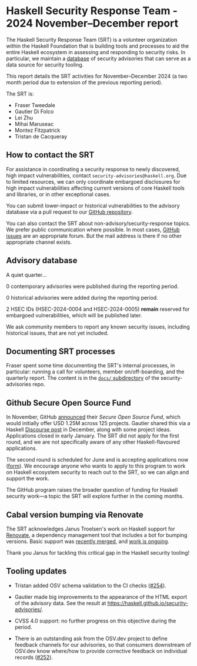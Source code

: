 # Haskell Security Response Team - 2024 November–December report

The Haskell Security Response Team (SRT) is a volunteer organization
within the Haskell Foundation that is building tools and processes
to aid the entire Haskell ecosystem in assessing and responding to
security risks.  In particular, we maintain a [database][repo] of
security advisories that can serve as a data source for security
tooling.

This report details the SRT activities for November–December 2024 (a
two month period due to extension of the previous reporting period).

[repo]: https://github.com/haskell/security-advisories

The SRT is:

- Fraser Tweedale
- Gautier Di Folco
- Lei Zhu
- Mihai Maruseac
- Montez Fitzpatrick
- Tristan de Cacqueray


## How to contact the SRT

For assistance in coordinating a security response to newly
discovered, high impact vulnerabilities, contact
`security-advisories@haskell.org`.  Due to limited resources, we can
only coordinate embargoed disclosures for high impact
vulnerabilities affecting current versions of core Haskell tools and
libraries, or in other exceptional cases.

You can submit lower-impact or historical vulnerabilities to the
advisory database via a pull request to our [GitHub
repository][repo].

You can also contact the SRT about non-advisory/security-response
topics.  We prefer public communication where possible.  In most
cases, [GitHub issues][gh-new-issue] are an appropriate forum.  But
the mail address is there if no other appropriate channel exists.

[gh-new-issue]: https://github.com/haskell/security-advisories/issues/new/choose


## Advisory database

A quiet quarter…

0 contemporary advisories were published during the reporting period.

0 historical advisories were added during the reporting period.

2 HSEC IDs (HSEC-2024-0004 and HSEC-2024-0005) **remain** reserved
for embargoed vulnerabilities, which will be published later.

We ask community members to report any known security issues,
including historical issues, that are not yet included.


## Documenting SRT processes

Fraser spent some time documenting the SRT's internal processes, in
particular: running a call for volunteers, member on/off-boarding,
and the quarterly report.  The content is in the [`docs/`
subdirectory][docs-srt] of the security-advisories repo.

[docs-srt]: https://github.com/haskell/security-advisories/tree/main/docs


## Github Secure Open Source Fund

In November, GitHub [announced][gh-sosf] their *Secure Open Source
Fund*, which would initially offer USD 1.25M across 125 projects.
Gautier shared this via a Haskell [Discourse post] in December,
along with some project ideas.  Applications closed in early
January.  The SRT did not apply for the first round, and we are not
specifically aware of any other Haskell-flavoured applications.

The second round is scheduled for June and is accepting applications
now ([form]).  We encourage anyone who wants to apply to this
program to work on Haskell ecosystem security to reach out to the
SRT, so we can align and support the work.

[gh-sosf]: https://github.blog/news-insights/company-news/announcing-github-secure-open-source-fund/
[Discourse post]: https://discourse.haskell.org/t/rfc-github-open-source-secure-fund/11025
[form]: https://docs.google.com/forms/d/e/1FAIpQLScDBalom0XhmJrvyI3kwD7dZ-dD4_uhmLNysVXtA8fH_WUKoA/viewform

The GitHub program raises the broader question of funding for
Haskell security work—a topic the SRT will explore further in the
coming months.


## Cabal version bumping via Renovate

The SRT acknowledges Janus Troelsen's work on Haskell support for
[Renovate], a dependency management tool that includes a bot for
bumping versions.  Basic support was [recently
merged](https://github.com/renovatebot/renovate/pull/33142), and
[work is
ongoing](https://github.com/renovatebot/renovate/discussions/31493).

Thank you Janus for tackling this critical gap in the Haskell
security tooling!

[Renovate]: https://github.com/renovatebot/renovate


## Tooling updates

- Tristan added OSV schema validation to the CI checks
  ([#254](https://github.com/haskell/security-advisories/pull/254)).

- Gautier made big improvements to the appearance of the HTML export
  of the advisory data.  See the result at
  https://haskell.github.io/security-advisories/.

- CVSS 4.0 support: no further progress on this objective during the
  period.

- There is an outstanding ask from the OSV.dev project to define
  feedback channels for our advisories, so that consumers downstream
  of OSV.dev know where/how to provide corrective feedback on
  individual records
  ([#252](https://github.com/haskell/security-advisories/issues/252)).
